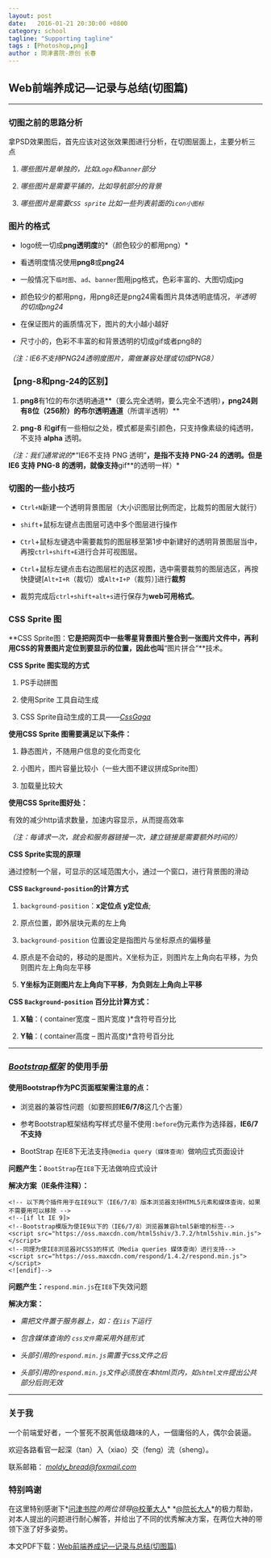 ```yaml
---
layout: post
date:   2016-01-21 20:30:00 +0800
category: school
tagline: "Supporting tagline"
tags : [Photoshop,png]
author : 問津書院-原创 长春
---
```


## Web前端养成记—记录与总结(切图篇)




---

### **切图之前的思路分析**

拿PSD效果图后，首先应该对这张效果图进行分析，在切图层面上，主要分析三点

1. *哪些图片是单独的，比如`Logo`和`banner`部分*

2. *哪些图片是需要平铺的，比如导航部分的背景*

3. *哪些图片是需要`CSS sprite` 比如一些列表前面的`icon小图标`*


### **图片的格式**

- logo统一切成**png透明度**的*（颜色较少的都用png）*

- 看透明度情况使用**png8**或**png24**

- 一般情况下`临时图`、`ad`、`banner`图用jpg格式，色彩丰富的、大图切成jpg

- 颜色较少的都用png，用png8还是png24需看图片具体透明底情况，*半透明的切成png24*

- 在保证图片的画质情况下，图片的大小越小越好

- 尺寸小的，色彩不丰富的和背景透明的切成gif或者png8的

*（注：IE6不支持PNG24透明度图片，需做兼容处理或切成PNG8）*


### **【png-8和png-24的区别】**

1. **png8**有1位的布尔透明通道**（要么完全透明，要么完全不透明）**，**png24**则有8位（256阶）的布尔透明通道**（所谓半透明）**

2. **png-8** 和**gif**有一些相似之处，模式都是索引颜色，只支持像素级的纯透明，不支持 **alpha** 透明。

*（注：我们通常说的**“IE6不支持 PNG 透明”**，是指不支持 **PNG-24** 的透明。但是 **IE6** 支持 **PNG-8** 的透明，就像支持**gif**的透明一样）*

### **切图的一些小技巧**

- `Ctrl+N`新建一个透明背景图层（大小识图层比例而定，比裁剪的图层大就行）

- `shift`+鼠标左键点击图层可选中多个图层进行操作

- `Ctrl`+鼠标左键选中需要裁剪的图层移至第1步中新建好的透明背景图层当中，再按`ctrl+shift+E`进行合并可视图层。

- `Ctrl`+鼠标左键点击右边图层栏的选区视图，选中需要裁剪的图层选区，再按快捷键[`Alt+I+R`（裁切）或`Alt+I+P`（裁剪）]进行**裁剪**

- 裁剪完成后`ctrl+shift+alt+s`进行保存为**web可用格式**。


### **CSS Sprite 图**

 **CSS Sprite图：**它是把网页中一些零星背景图片整合到一张图片文件中，再利用CSS的背景图片定位到要显示的位置，因此也叫**“图片拼合”**技术。

**CSS Sprite 图实现的方式**

1. PS手动拼图

2. 使用Sprite 工具自动生成

3. CSS Sprite自动生成的工具——*[CssGaga](http://www.99css.com/cssgaga/)*

**使用CSS Sprite 图需要满足以下条件：**

1. 静态图片，不随用户信息的变化而变化

2. 小图片，图片容量比较小（一些大图不建议拼成Sprite图）

3. 加载量比较大

**使用CSS Sprite图好处：**

有效的减少http请求数量，加速内容显示，从而提高效率

*（注：每请求一次，就会和服务器链接一次，建立链接是需要额外时间的）*


**CSS Sprite实现的原理**

通过控制一个层，可显示的区域范围大小，通过一个窗口，进行背景图的滑动


**CSS `Background-position`的计算方式**

1. `background-position`：**x定位点** **y定位点**;

2. 原点位置，即外层块元素的左上角

3. `background-position` 位置设定是指图片与坐标原点的偏移量

4. 原点是不会动的，移动的是图片。X坐标为正，则图片左上角向右平移，为负则图片左上角向左平移

5. **Y坐标为正则图片左上角向下平移**，**为负则左上角向上平移**

**CSS `Background-position` 百分比计算方式：**

1. **X轴**：( container宽度 – 图片宽度 )*含符号百分比

2. **Y轴**：( container高度 – 图片高度)*含符号百分比

---

### *[Bootstrap框架](http://www.bootcss.com/)* 的使用手册

#### **使用Bootstrap作为PC页面框架需注意的点：**

- 浏览器的兼容性问题（如要照顾**IE6/7/8**这几个古董）

- 参考Bootstrap框架结构写样式尽量不使用`:before`伪元素作为选择器，**IE6/7不支持**

- BootStrap 在IE8下无法支持`@media query（媒体查询）`做响应式页面设计


**问题产生：**`BootStrap`在`IE8`下无法做响应式设计

**解决方案（IE条件注释）：**

    <!-- 以下两个插件用于在IE9以下（IE6/7/8）版本浏览器支持HTML5元素和媒体查询，如果不需要用可以移除 -->
    <!--[if lt IE 9]>
    <!--Bootstrap模版为使IE9以下的（IE6/7/8）浏览器兼容html5新增的标签-->
    <script src="https://oss.maxcdn.com/html5shiv/3.7.2/html5shiv.min.js"></script>
    <!--同理为使IE8浏览器对CSS3的样式（Media queries 媒体查询）进行支持-->
    <script src="https://oss.maxcdn.com/respond/1.4.2/respond.min.js"></script>
    <![endif]-->


**问题产生：**`respond.min.js`在`IE8`下失效问题

**解决方案：**

- *需把文件置于服务器上，如：在`iis`下运行*

- *包含媒体查询的 `css文件`需采用外链形式*

- *头部引用的`respond.min.js`需置于css文件之后*

- *头部引用的`respond.min.js`文件必须放在本html页内，如`shtml文件`提出公共部分后则无效*



---


### 关于我

一个前端爱好者，一个誓死不脱离低级趣味的人，一個庸俗的人，偶尔会装逼。

欢迎各路看官一起深（tan）入（xiao）交（feng）流（sheng）。

联系邮箱： *<moldy_bread@foxmail.com>*


### 特别鸣谢

在这里特别感谢下*[问津书院](http://futurefriendly.cn/college/)*的两位领导*[@校董大人](http://weibo.com/u/1277728572?topnav=1&wvr=6&topsug=1)* *[@院长大人](http://weibo.com/370557105?from=myfollow_all)*的极力帮助，对本人提出的问题进行耐心解答，并给出了不同的优秀解决方案，在两位大神的带领下涨了好多姿势。

本文PDF下载：[Web前端养成记—记录与总结(切图篇)](http://pan.baidu.com/s/1i4mLju9)